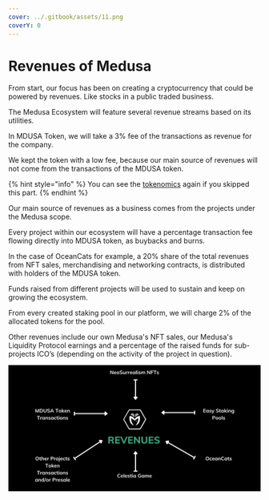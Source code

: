 ```yaml
---
cover: ../.gitbook/assets/11.png
coverY: 0
---
```


# Revenues of Medusa

From start, our focus has been on creating a cryptocurrency that could be powered by revenues. Like stocks in a public traded business.

The Medusa Ecosystem will feature several revenue streams based on its utilities.&#x20;

In MDUSA Token, we will take a 3% fee of the transactions as revenue for the company.&#x20;

We kept the token with a low fee, because our main source of revenues will not come from the transactions of the MDUSA token.

{% hint style="info" %}
You can see the [tokenomics](../mdusa-token/mdusa-tokenomics.md) again if you skipped this part.
{% endhint %}

Our main source of revenues as a business comes from the projects under the Medusa scope.&#x20;

Every project within our ecosystem will have a percentage transaction fee flowing directly into MDUSA token, as buybacks and burns.&#x20;

In the case of OceanCats for example, a 20% share of the total revenues from NFT sales, merchandising and networking contracts, is distributed with holders of the MDUSA token.

Funds raised from different projects will be used to sustain and keep on growing the ecosystem.

From every created staking pool in our platform, we will charge 2% of the allocated tokens for the pool.&#x20;

Other revenues include our own Medusa's NFT sales, our Medusa's Liquidity Protocol earnings and a percentage of the raised funds for sub-projects ICO’s (depending on the activity of the project in question).

![](../.gitbook/assets/revenues3.png)
